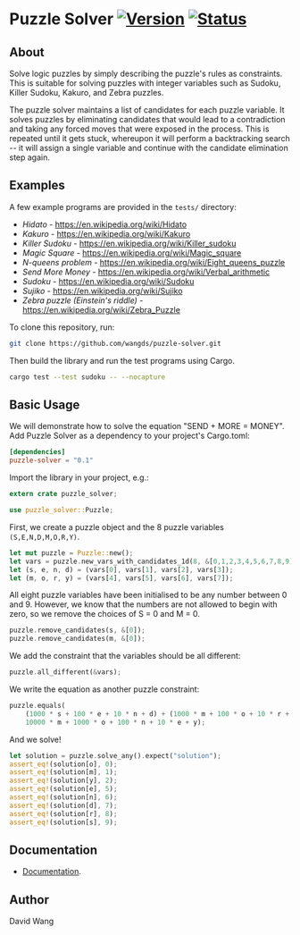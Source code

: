 
Puzzle Solver [![Version][version-img]][version-url] [![Status][travis-ci-img]][travis-ci-url]
=============


About
-----

Solve logic puzzles by simply describing the puzzle's rules as
constraints.  This is suitable for solving puzzles with integer
variables such as Sudoku, Killer Sudoku, Kakuro, and Zebra puzzles.

The puzzle solver maintains a list of candidates for each puzzle
variable.  It solves puzzles by eliminating candidates that would lead
to a contradiction and taking any forced moves that were exposed in
the process.  This is repeated until it gets stuck, whereupon it will
perform a backtracking search -- it will assign a single variable and
continue with the candidate elimination step again.


Examples
--------

A few example programs are provided in the `tests/` directory:

* _Hidato_ - https://en.wikipedia.org/wiki/Hidato
* _Kakuro_ - https://en.wikipedia.org/wiki/Kakuro
* _Killer Sudoku_ - https://en.wikipedia.org/wiki/Killer_sudoku
* _Magic Square_ - https://en.wikipedia.org/wiki/Magic_square
* _N-queens problem_ - https://en.wikipedia.org/wiki/Eight_queens_puzzle
* _Send More Money_ - https://en.wikipedia.org/wiki/Verbal_arithmetic
* _Sudoku_ - https://en.wikipedia.org/wiki/Sudoku
* _Sujiko_ - https://en.wikipedia.org/wiki/Sujiko
* _Zebra puzzle (Einstein's riddle)_ - https://en.wikipedia.org/wiki/Zebra_Puzzle

To clone this repository, run:

```sh
git clone https://github.com/wangds/puzzle-solver.git
```

Then build the library and run the test programs using Cargo.

```sh
cargo test --test sudoku -- --nocapture
```


Basic Usage
-----------

We will demonstrate how to solve the equation "SEND + MORE = MONEY".
Add Puzzle Solver as a dependency to your project's Cargo.toml:

```toml
[dependencies]
puzzle-solver = "0.1"
```

Import the library in your project, e.g.:

```rust
extern crate puzzle_solver;

use puzzle_solver::Puzzle;
```

First, we create a puzzle object and the 8 puzzle variables
`(S,E,N,D,M,O,R,Y)`.

```rust
let mut puzzle = Puzzle::new();
let vars = puzzle.new_vars_with_candidates_1d(8, &[0,1,2,3,4,5,6,7,8,9]);
let (s, e, n, d) = (vars[0], vars[1], vars[2], vars[3]);
let (m, o, r, y) = (vars[4], vars[5], vars[6], vars[7]);
```

All eight puzzle variables have been initialised to be any number
between 0 and 9.  However, we know that the numbers are not allowed to
begin with zero, so we remove the choices of S = 0 and M = 0.

```rust
puzzle.remove_candidates(s, &[0]);
puzzle.remove_candidates(m, &[0]);
```

We add the constraint that the variables should be all different:

```rust
puzzle.all_different(&vars);
```

We write the equation as another puzzle constraint:

```rust
puzzle.equals(
    (1000 * s + 100 * e + 10 * n + d) + (1000 * m + 100 * o + 10 * r + e),
    10000 * m + 1000 * o + 100 * n + 10 * e + y);
```

And we solve!

```rust
let solution = puzzle.solve_any().expect("solution");
assert_eq!(solution[o], 0);
assert_eq!(solution[m], 1);
assert_eq!(solution[y], 2);
assert_eq!(solution[e], 5);
assert_eq!(solution[n], 6);
assert_eq!(solution[d], 7);
assert_eq!(solution[r], 8);
assert_eq!(solution[s], 9);
```


Documentation
-------------

* [Documentation][documentation].


Author
------

David Wang


[documentation]: https://docs.rs/puzzle-solver/
[travis-ci-img]: https://travis-ci.org/wangds/puzzle-solver.svg?branch=master
[travis-ci-url]: https://travis-ci.org/wangds/puzzle-solver
[version-img]: https://img.shields.io/crates/v/puzzle-solver.svg
[version-url]: https://crates.io/crates/puzzle-solver
